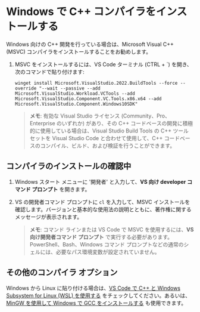 <h1 data-loc-id="walkthrough.windows.install.compiler">Windows で C++ コンパイラをインストールする</h1>
<p data-loc-id="walkthrough.windows.text1">Windows 向けの C++ 開発を行っている場合は、Microsoft Visual C++ (MSVC) コンパイラをインストールすることをお勧めします。</p>
<ol>
<li><p data-loc-id="walkthrough.windows.text2">MSVC をインストールするには、VS Code ターミナル (CTRL + `) を開き、次のコマンドで貼り付けます:
</p><pre><code style="white-space: pre-wrap;">winget install Microsoft.VisualStudio.2022.BuildTools --force --override "--wait --passive --add Microsoft.VisualStudio.Workload.VCTools --add Microsoft.VisualStudio.Component.VC.Tools.x86.x64 --add Microsoft.VisualStudio.Component.Windows10SDK"</code></pre>
</li>
<blockquote>
<p><strong data-loc-id="walkthrough.windows.note1">メモ</strong>: <span data-loc-id="walkthrough.windows.note1.text">有効な Visual Studio ライセンス (Community、Pro、Enterprise のいずれか) があり、その C++ コードベースの開発に積極的に使用している場合は、Visual Studio Build Tools の C++ ツールセットを Visual Studio Code と合わせて使用して、C++ コードベースのコンパイル、ビルド、および検証を行うことができます。</span></p>
</blockquote>

</ol>
<h2 data-loc-id="walkthrough.windows.verify.compiler">コンパイラのインストールの確認中</h2>
<ol>
<li><p data-loc-id="walkthrough.windows.open.command.prompt">Windows スタート メニューに '開発者' と入力して、<strong data-loc-id="walkthrough.windows.command.prompt.name1">VS 向け developer コマンド プロンプト</strong> を開きます。</p>
</li>
<li><p data-loc-id="walkthrough.windows.check.install">VS の開発者コマンド プロンプトに <code>cl</code> を入力して、MSVC インストールを確認します。バージョンと基本的な使用法の説明とともに、著作権に関するメッセージが表示されます。</p>
<blockquote>
<p><strong data-loc-id="walkthrough.windows.note2">メモ</strong>: <span data-loc-id="walkthrough.windows.note2.text">コマンド ラインまたは VS Code で MSVC を使用するには、<strong data-loc-id="walkthrough.windows.command.prompt.name2">VS 向け開発者コマンド プロンプト</strong> で実行する必要があります。<span>PowerShell</span>、<span>Bash</span>、Windows コマンド プロンプトなどの通常のシェルには、必要なパス環境変数が設定されていません。</span></p>
</blockquote>
</li>
</ol>
<h2 data-loc-id="walkthrough.windows.other.compilers">その他のコンパイラ オプション</h2>
<p data-loc-id="walkthrough.windows.text3">Windows から Linux に貼り付ける場合は、<a href="https://code.visualstudio.com/docs/cpp/config-wsl" data-loc-id="walkthrough.windows.link.title1">VS Code で C++ と Windows Subsystem for Linux (WSL) を使用する</a> をチェックしてください。あるいは、<a href="https://code.visualstudio.com/docs/cpp/config-mingw" data-loc-id="walkthrough.windows.link.title2">MinGW を使用して Windows で GCC をインストールする</a> も使用できます。</p>